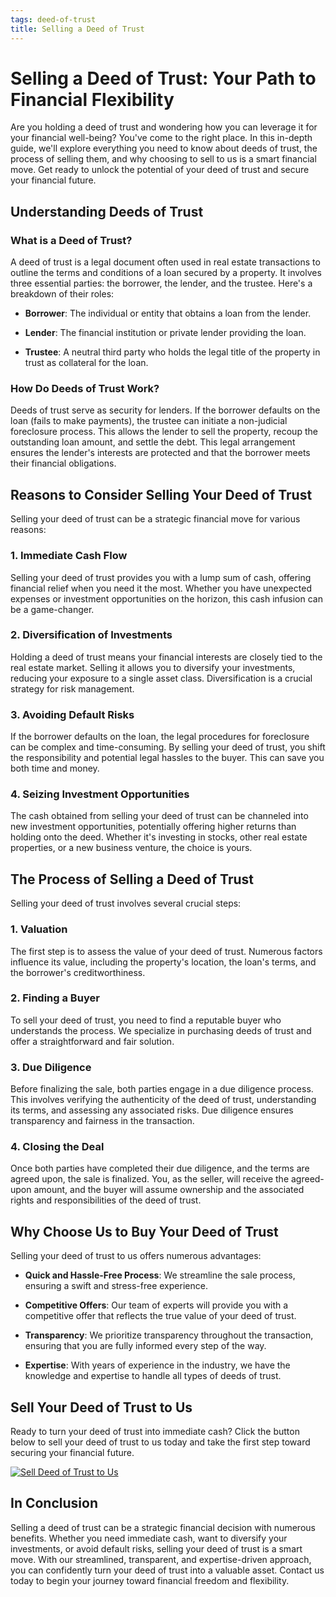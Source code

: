 ```yaml
---
tags: deed-of-trust
title: Selling a Deed of Trust
---
```


# **Selling a Deed of Trust: Your Path to Financial Flexibility**

Are you holding a deed of trust and wondering how you can leverage it for your financial well-being? You've come to the right place. In this in-depth guide, we'll explore everything you need to know about deeds of trust, the process of selling them, and why choosing to sell to us is a smart financial move. Get ready to unlock the potential of your deed of trust and secure your financial future.

## **Understanding Deeds of Trust**

### **What is a Deed of Trust?**

A deed of trust is a legal document often used in real estate transactions to outline the terms and conditions of a loan secured by a property. It involves three essential parties: the borrower, the lender, and the trustee. Here's a breakdown of their roles:

- **Borrower**: The individual or entity that obtains a loan from the lender.

- **Lender**: The financial institution or private lender providing the loan.

- **Trustee**: A neutral third party who holds the legal title of the property in trust as collateral for the loan.

### **How Do Deeds of Trust Work?**

Deeds of trust serve as security for lenders. If the borrower defaults on the loan (fails to make payments), the trustee can initiate a non-judicial foreclosure process. This allows the lender to sell the property, recoup the outstanding loan amount, and settle the debt. This legal arrangement ensures the lender's interests are protected and that the borrower meets their financial obligations.

## **Reasons to Consider Selling Your Deed of Trust**

Selling your deed of trust can be a strategic financial move for various reasons:

### **1. Immediate Cash Flow**

Selling your deed of trust provides you with a lump sum of cash, offering financial relief when you need it the most. Whether you have unexpected expenses or investment opportunities on the horizon, this cash infusion can be a game-changer.

### **2. Diversification of Investments**

Holding a deed of trust means your financial interests are closely tied to the real estate market. Selling it allows you to diversify your investments, reducing your exposure to a single asset class. Diversification is a crucial strategy for risk management.

### **3. Avoiding Default Risks**

If the borrower defaults on the loan, the legal procedures for foreclosure can be complex and time-consuming. By selling your deed of trust, you shift the responsibility and potential legal hassles to the buyer. This can save you both time and money.

### **4. Seizing Investment Opportunities**

The cash obtained from selling your deed of trust can be channeled into new investment opportunities, potentially offering higher returns than holding onto the deed. Whether it's investing in stocks, other real estate properties, or a new business venture, the choice is yours.

## **The Process of Selling a Deed of Trust**

Selling your deed of trust involves several crucial steps:

### **1. Valuation**

The first step is to assess the value of your deed of trust. Numerous factors influence its value, including the property's location, the loan's terms, and the borrower's creditworthiness.

### **2. Finding a Buyer**

To sell your deed of trust, you need to find a reputable buyer who understands the process. We specialize in purchasing deeds of trust and offer a straightforward and fair solution.

### **3. Due Diligence**

Before finalizing the sale, both parties engage in a due diligence process. This involves verifying the authenticity of the deed of trust, understanding its terms, and assessing any associated risks. Due diligence ensures transparency and fairness in the transaction.

### **4. Closing the Deal**

Once both parties have completed their due diligence, and the terms are agreed upon, the sale is finalized. You, as the seller, will receive the agreed-upon amount, and the buyer will assume ownership and the associated rights and responsibilities of the deed of trust.

## **Why Choose Us to Buy Your Deed of Trust**

Selling your deed of trust to us offers numerous advantages:

- **Quick and Hassle-Free Process**: We streamline the sale process, ensuring a swift and stress-free experience.

- **Competitive Offers**: Our team of experts will provide you with a competitive offer that reflects the true value of your deed of trust.

- **Transparency**: We prioritize transparency throughout the transaction, ensuring that you are fully informed every step of the way.

- **Expertise**: With years of experience in the industry, we have the knowledge and expertise to handle all types of deeds of trust.

## **Sell Your Deed of Trust to Us**

Ready to turn your deed of trust into immediate cash? Click the button below to sell your deed of trust to us today and take the first step toward securing your financial future.

[![Sell Deed of Trust to Us](CTA-URL)](CTA-URL)

## **In Conclusion**

Selling a deed of trust can be a strategic financial decision with numerous benefits. Whether you need immediate cash, want to diversify your investments, or avoid default risks, selling your deed of trust is a smart move. With our streamlined, transparent, and expertise-driven approach, you can confidently turn your deed of trust into a valuable asset. Contact us today to begin your journey toward financial freedom and flexibility.